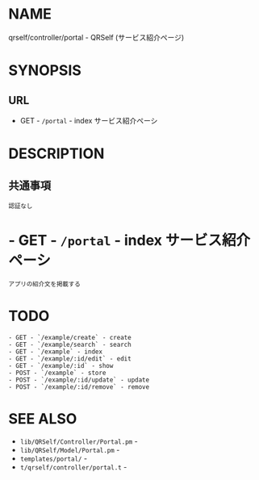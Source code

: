 # NAME

qrself/controller/portal - QRSelf (サービス紹介ページ)

# SYNOPSIS

## URL

- GET - `/portal` - index サービス紹介ペーシ

# DESCRIPTION

## 共通事項

```
認証なし
```

# - GET - `/portal` - index サービス紹介ペーシ

```
アプリの紹介文を掲載する
```

# TODO

```
- GET - `/example/create` - create
- GET - `/example/search` - search
- GET - `/example` - index
- GET - `/example/:id/edit` - edit
- GET - `/example/:id` - show
- POST - `/example` - store
- POST - `/example/:id/update` - update
- POST - `/example/:id/remove` - remove
```

# SEE ALSO

- `lib/QRSelf/Controller/Portal.pm` -
- `lib/QRSelf/Model/Portal.pm` -
- `templates/portal/` -
- `t/qrself/controller/portal.t` -
